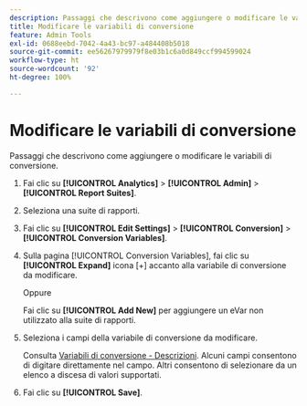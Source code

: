```yaml
---
description: Passaggi che descrivono come aggiungere o modificare le variabili di conversione.
title: Modificare le variabili di conversione
feature: Admin Tools
exl-id: 0688eebd-7042-4a43-bc97-a484408b5018
source-git-commit: ee56267979979f8e03b1c6a0d849ccf994599024
workflow-type: ht
source-wordcount: '92'
ht-degree: 100%

---
```


# Modificare le variabili di conversione

Passaggi che descrivono come aggiungere o modificare le variabili di conversione.

1. Fai clic su **[!UICONTROL Analytics]** > **[!UICONTROL Admin]** > **[!UICONTROL Report Suites]**.
1. Seleziona una suite di rapporti.
1. Fai clic su **[!UICONTROL Edit Settings]** > **[!UICONTROL Conversion]** > **[!UICONTROL Conversion Variables]**.
1. Sulla pagina [!UICONTROL Conversion Variables], fai clic su **[!UICONTROL Expand]** icona [+] accanto alla variabile di conversione da modificare.

   Oppure

   Fai clic su **[!UICONTROL Add New]** per aggiungere un eVar non utilizzato alla suite di rapporti.
1. Seleziona i campi della variabile di conversione da modificare.

   Consulta [Variabili di conversione - Descrizioni](/help/admin/admin/conversion-var-admin/conversion-var-admin.md#section_7C317BB0287A4B8EB0A1A4ECC40627BF). Alcuni campi consentono di digitare direttamente nel campo. Altri consentono di selezionare da un elenco a discesa di valori supportati.
1. Fai clic su **[!UICONTROL Save]**.
